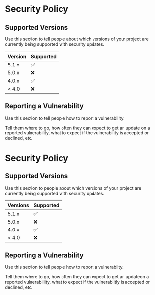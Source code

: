 # Security Policy

## Supported Versions

Use this section to tell people about which versions of your project are
currently being supported with security updates.

| Version | Supported          |
| ------- | ------------------ |
| 5.1.x   | :white_check_mark: |
| 5.0.x   | :x:                |
| 4.0.x   | :white_check_mark: |
| < 4.0   | :x:                |

## Reporting a Vulnerability

Use this section to tell people how to report a vulnerability.

Tell them where to go, how often they can expect to get an update on a
reported vulnerability, what to expect if the vulnerability is accepted or
declined, etc.


# Security Policy 

## Supported Versions 

Use this section to people about which versions of your project are 
currently being supported with security updates.

| Versions | Supported          |
|--------- | ------------------ |
| 5.1.x    | :white_check_mark: |
| 5.0.x    | :x:                |
| 4.0.x    | :white_check_mark: |
| < 4.0    | :x:                |

##  Reporting a Vulnerability

Use this section to tell people how to report a vulnerabilty.

Tell them where to go, how often they can expect to get an updateon a 
reported vulnerabiliity, what to expect if the vulnerablitly is accepted or declined, etc. 



